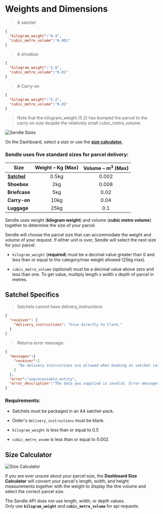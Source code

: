 # Weights and Dimensions

> A satchel

```json
{
  "kilogram_weight":"0.4",
  "cubic_metre_volume":"0.001"
}
```

> A shoebox

```json
{
  "kilogram_weight":"1.0",
  "cubic_metre_volume":"0.01"
}
```
> A Carry-on

```json
{
  "kilogram_weight":"5.2",
  "cubic_metre_volume":"0.05"
}
```
> Note that the kilogram_weight (5.2) has bumped the parcel to the carry-on size despite the relatively small cubic_metre_volume.

![Sendle Sizes](sizes.png)

<aside class="notice">On the Dashboard, select a size or use the
<strong><a href="#size-calculator">size
calculator.</a></strong></aside>

### Sendle uses five standard sizes for parcel delivery:

| Size | Weight – Kg (Max) | Volume – m<sup>3</sup> (Max) |
|------|:--------:|:------------:|
**[Satchel](#satchel-specifics)** | 0.5kg | 0.002 |
**Shoebox** | 2kg | 0.008 |
**Briefcase** | 5kg | 0.02 |
**Carry-on** | 10kg | 0.04 |
**Luggage** | 25kg | 0.1 |

Sendle uses weight (**kilogram weight**) and volume (**cubic metre volume**) together to determine the size of your parcel.

Sendle will choose the parcel size that can accommodate the weight and volume of your request. If either unit is over, Sendle will select the next size for your parcel.

- `kilogram_weight`	(**required**) must be a decimal value greater than 0 and less than or equal to the category/max weight allowed (25kg max).

- `cubic_metre_volume` (_optional_) must be a decimal value above zero and less than one. To get value, multiply length x width x depth of parcel in metres.

## Satchel Specifics

> Satchels cannot have delivery_instructions

```json
{
  "receiver": {
    "delivery_instructions": "Give directly to Clark."
  }
}
```

> Returns error message:

```json
{
  "messages":{
    "receiver":[
      "No delivery instructions are allowed when booking at satchel rates - all satchels are 'Authority to Leave'"
    ]
  },
  "error":"unprocessable_entity",
  "error_description":"The data you supplied is invalid. Error messages are in the messages section. Please fix those fields and try again."
}
```

### Requirements:

- Satchels must be packaged in an A4 satchel-pack.

- Order's `delivery_instructions` must be blank.

- `kilogram_weight` is less than or equal to 0.5

- `cubic_metre_voume` is less than or equal to 0.002.

## Size Calculator

![Size Calculator](size_calc.gif)

If you are ever unsure about your parcel size, the **Dashboard Size Calculator** will convert your parcel's length, width, and height measurements together with the weight to display the litre volume and select the correct parcel size.

<aside class="warning">The Sendle API does not use length, width, or depth values.<br>Only use <strong><code>kilogram_weight</code></strong> and <strong><code>cubic_metre_volume</code></strong> for api requests.</aside>
